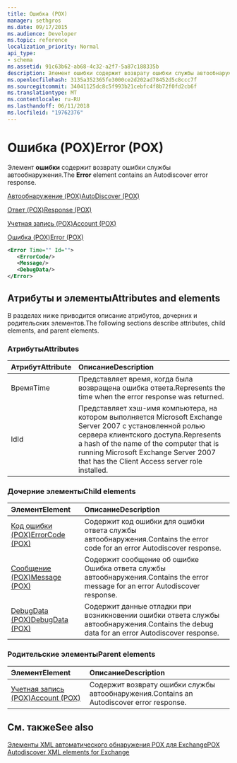 ```yaml
---
title: Ошибка (POX)
manager: sethgros
ms.date: 09/17/2015
ms.audience: Developer
ms.topic: reference
localization_priority: Normal
api_type:
- schema
ms.assetid: 91c63b62-ab68-4c32-a2f7-5a87c188335b
description: Элемент ошибки содержит возврату ошибки службы автообнаружения.
ms.openlocfilehash: 3135a352365fe3000ce2d202ad78452d5c8ccc7f
ms.sourcegitcommit: 34041125dc8c5f993b21cebfc4f8b72f0fd2cb6f
ms.translationtype: MT
ms.contentlocale: ru-RU
ms.lasthandoff: 06/11/2018
ms.locfileid: "19762376"
---
```

# <a name="error-pox"></a><span data-ttu-id="0c3d4-103">Ошибка (POX)</span><span class="sxs-lookup"><span data-stu-id="0c3d4-103">Error (POX)</span></span>

<span data-ttu-id="0c3d4-104">Элемент **ошибки** содержит возврату ошибки службы автообнаружения.</span><span class="sxs-lookup"><span data-stu-id="0c3d4-104">The **Error** element contains an Autodiscover error response.</span></span> 
  
[<span data-ttu-id="0c3d4-105">Автообнаружение (POX)</span><span class="sxs-lookup"><span data-stu-id="0c3d4-105">AutoDiscover (POX)</span></span>](autodiscover-pox.md)
  
[<span data-ttu-id="0c3d4-106">Ответ (POX)</span><span class="sxs-lookup"><span data-stu-id="0c3d4-106">Response (POX)</span></span>](response-pox.md)
  
[<span data-ttu-id="0c3d4-107">Учетная запись (POX)</span><span class="sxs-lookup"><span data-stu-id="0c3d4-107">Account (POX)</span></span>](account-pox.md)
  
[<span data-ttu-id="0c3d4-108">Ошибка (POX)</span><span class="sxs-lookup"><span data-stu-id="0c3d4-108">Error (POX)</span></span>](error-pox.md)
  
```xml
<Error Time="" Id="">
   <ErrorCode/>
   <Message/>
   <DebugData/>
</Error>
```

## <a name="attributes-and-elements"></a><span data-ttu-id="0c3d4-109">Атрибуты и элементы</span><span class="sxs-lookup"><span data-stu-id="0c3d4-109">Attributes and elements</span></span>

<span data-ttu-id="0c3d4-110">В разделах ниже приводится описание атрибутов, дочерних и родительских элементов.</span><span class="sxs-lookup"><span data-stu-id="0c3d4-110">The following sections describe attributes, child elements, and parent elements.</span></span>
  
### <a name="attributes"></a><span data-ttu-id="0c3d4-111">Атрибуты</span><span class="sxs-lookup"><span data-stu-id="0c3d4-111">Attributes</span></span>

|<span data-ttu-id="0c3d4-112">**Атрибут**</span><span class="sxs-lookup"><span data-stu-id="0c3d4-112">**Attribute**</span></span>|<span data-ttu-id="0c3d4-113">**Описание**</span><span class="sxs-lookup"><span data-stu-id="0c3d4-113">**Description**</span></span>|
|:-----|:-----|
|<span data-ttu-id="0c3d4-114">Время</span><span class="sxs-lookup"><span data-stu-id="0c3d4-114">Time</span></span>  <br/> |<span data-ttu-id="0c3d4-115">Представляет время, когда была возвращена ошибка ответа.</span><span class="sxs-lookup"><span data-stu-id="0c3d4-115">Represents the time when the error response was returned.</span></span>  <br/> |
|<span data-ttu-id="0c3d4-116">Id</span><span class="sxs-lookup"><span data-stu-id="0c3d4-116">Id</span></span>  <br/> |<span data-ttu-id="0c3d4-117">Представляет хэш-имя компьютера, на котором выполняется Microsoft Exchange Server 2007 с установленной ролью сервера клиентского доступа.</span><span class="sxs-lookup"><span data-stu-id="0c3d4-117">Represents a hash of the name of the computer that is running Microsoft Exchange Server 2007 that has the Client Access server role installed.</span></span>  <br/> |
   
### <a name="child-elements"></a><span data-ttu-id="0c3d4-118">Дочерние элементы</span><span class="sxs-lookup"><span data-stu-id="0c3d4-118">Child elements</span></span>

|<span data-ttu-id="0c3d4-119">**Элемент**</span><span class="sxs-lookup"><span data-stu-id="0c3d4-119">**Element**</span></span>|<span data-ttu-id="0c3d4-120">**Описание**</span><span class="sxs-lookup"><span data-stu-id="0c3d4-120">**Description**</span></span>|
|:-----|:-----|
|[<span data-ttu-id="0c3d4-121">Код ошибки (POX)</span><span class="sxs-lookup"><span data-stu-id="0c3d4-121">ErrorCode (POX)</span></span>](errorcode-pox.md) <br/> |<span data-ttu-id="0c3d4-122">Содержит код ошибки для ошибки ответа службы автообнаружения.</span><span class="sxs-lookup"><span data-stu-id="0c3d4-122">Contains the error code for an error Autodiscover response.</span></span>  <br/> |
|[<span data-ttu-id="0c3d4-123">Сообщение (POX)</span><span class="sxs-lookup"><span data-stu-id="0c3d4-123">Message (POX)</span></span>](message-pox.md) <br/> |<span data-ttu-id="0c3d4-124">Содержит сообщение об ошибке Ошибка ответа службы автообнаружения.</span><span class="sxs-lookup"><span data-stu-id="0c3d4-124">Contains the error message for an error Autodiscover response.</span></span>  <br/> |
|[<span data-ttu-id="0c3d4-125">DebugData (POX)</span><span class="sxs-lookup"><span data-stu-id="0c3d4-125">DebugData (POX)</span></span>](debugdata-pox.md) <br/> |<span data-ttu-id="0c3d4-126">Содержит данные отладки при возникновении ошибки ответа службы автообнаружения.</span><span class="sxs-lookup"><span data-stu-id="0c3d4-126">Contains the debug data for an error Autodiscover response.</span></span>  <br/> |
   
### <a name="parent-elements"></a><span data-ttu-id="0c3d4-127">Родительские элементы</span><span class="sxs-lookup"><span data-stu-id="0c3d4-127">Parent elements</span></span>

|<span data-ttu-id="0c3d4-128">**Элемент**</span><span class="sxs-lookup"><span data-stu-id="0c3d4-128">**Element**</span></span>|<span data-ttu-id="0c3d4-129">**Описание**</span><span class="sxs-lookup"><span data-stu-id="0c3d4-129">**Description**</span></span>|
|:-----|:-----|
|[<span data-ttu-id="0c3d4-130">Учетная запись (POX)</span><span class="sxs-lookup"><span data-stu-id="0c3d4-130">Account (POX)</span></span>](account-pox.md) <br/> |<span data-ttu-id="0c3d4-131">Содержит возврату ошибки службы автообнаружения.</span><span class="sxs-lookup"><span data-stu-id="0c3d4-131">Contains an Autodiscover error response.</span></span>  <br/> |
   
## <a name="see-also"></a><span data-ttu-id="0c3d4-132">См. также</span><span class="sxs-lookup"><span data-stu-id="0c3d4-132">See also</span></span>



[<span data-ttu-id="0c3d4-133">Элементы XML автоматического обнаружения POX для Exchange</span><span class="sxs-lookup"><span data-stu-id="0c3d4-133">POX Autodiscover XML elements for Exchange</span></span>](pox-autodiscover-xml-elements-for-exchange.md)

